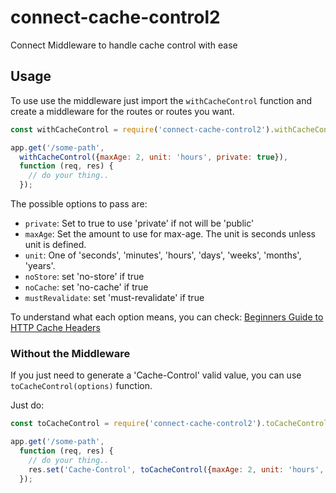 # connect-cache-control2

Connect Middleware to handle cache control with ease

## Usage

To use use the middleware just import the `withCacheControl` function and create a middleware for the routes or routes you want.

```javascript
const withCacheControl = require('connect-cache-control2').withCacheControl;

app.get('/some-path',
  withCacheControl({maxAge: 2, unit: 'hours', private: true}),
  function (req, res) {
    // do your thing..
  });
```

The possible options to pass are:

 * `private`: Set to true to use 'private' if not will be 'public'
 * `maxAge`: Set the amount to use for max-age. The unit is seconds unless unit is defined.
 * `unit`: One of 'seconds', 'minutes', 'hours', 'days', 'weeks', 'months', 'years'.
 * `noStore`: set 'no-store' if true
 * `noCache`: set 'no-cache' if true
 * `mustRevalidate`: set 'must-revalidate' if true

To understand what each option means, you can check: [Beginners Guide to HTTP Cache Headers](http://www.mobify.com/blog/beginners-guide-to-http-cache-headers/)

### Without the Middleware

If you just need to generate a 'Cache-Control' valid value, you can use `toCacheControl(options)` function.

Just do:

```javascript
const toCacheControl = require('connect-cache-control2').toCacheControl;

app.get('/some-path',
  function (req, res) {
    // do your thing..
    res.set('Cache-Control', toCacheControl({maxAge: 2, unit: 'hours', private: true}));
  });
```

